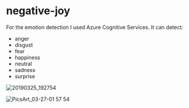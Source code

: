 # negative-joy

For the emotion detection I used Azure Cognitive Services.
It can detect:
 - anger
 - disgust
 - fear
 - happiness
 - neutral
 - sadness
 - surprise
 
![20190325_192754](https://user-images.githubusercontent.com/38463744/55077287-a7fa6700-5097-11e9-9e74-7b405fe18580.gif)

![PicsArt_03-27-01 57 54](https://user-images.githubusercontent.com/38463744/55077610-7635d000-5098-11e9-8530-9793d2a22cf1.jpg)
